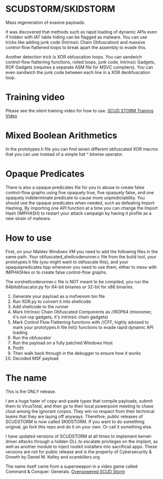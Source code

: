 # SCUDSTORM/SKIDSTORM

Mass regeneration of evasive payloads.

It was discovered that methods such as rapid loading of dynamic APIs even if hidden with IAT table hiding can be flagged as malware. You can use tricks like adding junk code (Intrinsic Chain Obfuscation) and massive control-flow flattened loops to break apart the assembly to evade this.

Another detection trick is XOR obfuscation loops. You can sandwich control-flow flattening functions, rolled loops, junk code, Intrinsic Gadgets, ROP Gadgets (requires a separate ASM file for MSVC compilers). You can even sandwich the junk code between each line in a XOR deobfuscation loop.

# Training video

Please see the silent training video for how to use.
[SCUD STORM Training Video](https://youtu.be/b0pUnv_2Tk0)

# Mixed Boolean Arithmetics

In the prototypes.h file you can find seven different obfuscated XOR macros that you can use instead of a simple hat ^ bitwise operator.

# Opaque Predicates
There is also a opaque predicates file for you to abuse to create false control-flow graphs using five opaquely true, five opaquely false, and one opaquely indeterminate predicate to cause more unpredictability. You should use the opaque predicates when needed, such as defeating Import Hashing. By importing one API function at a time you can change the Import Hash (IMPHASH) to restart your attack campaign by having it profile as a new strain of malware.

# How to use

First, on your Maldev Windows VM you need to add the following files in the same path. Your obfuscated_shellcoderunner.c file from the build tool, your prototypes.h file (you might want to obfuscate this), and your opaquepredicates.hpp whenever you need to use them, either to mess with IMPHASHes or to create false control-flow graphs.

The xorshellcoderunner.c file is NOT meant to be compiled, you run the 64bitobfuscator.py for 64-bit binaries or 32-bit for x86 binaries.

1. Generate your payload as a msfvenom bin file
2. Run XOR.py to convert it into shellcode
3. Add shellcode to the runner
4. Mark Intrinsic Chain Obfuscated Components as //ROP64 (misnomer, it's not rop gadgets, it's intrinsic chain gadgets)
5. Mark Control Flow Flattening functions with //CFF, highly advised to mark your prototypes.h file Init() functions to evade rapid dynamic API loading
6. Run the obfuscator
7. Run the payload on a fully patched Windows Host
8. Profit
9. Then walk back through in the debugger to ensure how it works
10. Decoded MSF payload


# The name

This is the ONLY release.

I am a huge hater of copy-and-paste types that compile payloads, submit them to VirusTotal, and then go to their local powerpoint meeting to chase clout among the ignorant corpos. They win no respect from their technical teams that they are laying off anyways. Therefore, public releases of SCUDSTORM is now called SKIDSTORM. If you want to do something original, go fork this repo and do it on your own. Or call it something else. 

I have updated versions of SCUDSTORM at all times to implement kernel-driver attacks through a hidden DLL to escalate privileges on the implant, as well as another module to inject rootkit installers into sacrificial apps. These versions are not for public release and is the property of Cybersecurity & Growth by Daniel M. Kelley and scamkillers.org

The name itself came from a superweapon in a video game called Command & Conquer: Generals.
[Overpowered SCUD Storm](https://youtu.be/PKmuqkPiuIA?si=63hzbZ9ZyXs_bF9-)
